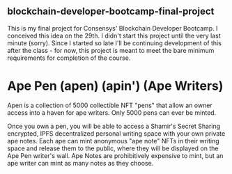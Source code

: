 ## blockchain-developer-bootcamp-final-project
This is my final project for Consensys' Blockchain Developer Bootcamp. I conceived this idea on the 29th. I didn't start this project until the very last minute (sorry). Since I started so late I'll be continuing development of this after the class - for now, this project is meant to meet the bare minimum requirements for completion of the course.

# Ape Pen (apen) (apin') (Ape Writers)

Apen is a collection of 5000 collectible NFT "pens" that allow an owner access into a haven for ape writers. Only 5000 pens can ever be minted.

Once you own a pen, you will be able to access a Shamir's Secret Sharing encrypted, IPFS decentralized personal writing space with your own private ape notes.
Each ape can mint anonymous "ape note" NFTs in their writing space and release them to the public, where they will be displayed on the Ape Pen writer's wall. Ape Notes are prohibitively expensive to mint, but an ape writer can mint as many notes as they choose.
